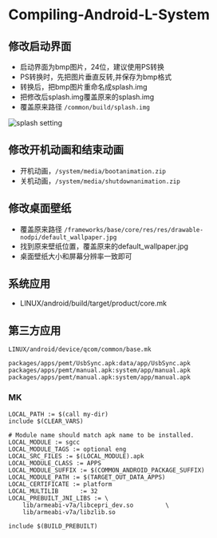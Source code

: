 # Compiling-Android-L-System

## 修改启动界面
- 启动界面为bmp图片，24位，建议使用PS转换
- PS转换时，先把图片垂直反转,并保存为bmp格式
- 转换后，把bmp图片重命名成splash.img
- 把修改后splash.img覆盖原来的splash.img
- 覆盖原来路径 `/common/build/splash.img`

![splash setting](./img/splash.png)

## 修改开机动画和结束动画
- 开机动画，`/system/media/bootanimation.zip`
- 关机动画，`/system/media/shutdownanimation.zip`

## 修改桌面壁纸
- 覆盖原来路径 `/frameworks/base/core/res/res/drawable-nodpi/default_wallpaper.jpg`
- 找到原来壁纸位置，覆盖原来的default_wallpaper.jpg
- 桌面壁纸大小和屏幕分辨率一致即可

## 系统应用
- LINUX/android/build/target/product/core.mk



## 第三方应用

`LINUX/android/device/qcom/common/base.mk`

	packages/apps/pemt/UsbSync.apk:data/app/UsbSync.apk
 	packages/apps/pemt/manual.apk:system/app/manual.apk  
 	packages/apps/pemt/manual.apk:system/app/manual.apk

### MK

	LOCAL_PATH := $(call my-dir)
	include $(CLEAR_VARS)

	# Module name should match apk name to be installed.
	LOCAL_MODULE := sgcc
	LOCAL_MODULE_TAGS := optional eng
	LOCAL_SRC_FILES := $(LOCAL_MODULE).apk
	LOCAL_MODULE_CLASS := APPS
	LOCAL_MODULE_SUFFIX := $(COMMON_ANDROID_PACKAGE_SUFFIX)
	LOCAL_MODULE_PATH := $(TARGET_OUT_DATA_APPS)
	LOCAL_CERTIFICATE := platform
	LOCAL_MULTILIB      := 32
	LOCAL_PREBUILT_JNI_LIBS := \
		lib/armeabi-v7a/libcepri_dev.so			\
		lib/armeabi-v7a/libzlib.so
	
	include $(BUILD_PREBUILT)
